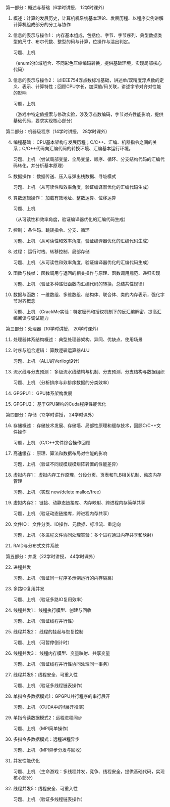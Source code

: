 第一部分：概述与基础（6学时讲授， 12学时课外）

1. 概述：计算的发展历史，计算机机系统基本理论、发展历程、以程序实例讲解计算机组成部分的分工与协作

2. 信息的表示与操作1：
   内存基本组成，包括位、字节、字节序列、典型数据类型的尺寸、布尔代数、整型的码与计算，位操作与溢出判定。

   习题、上机

   （enum的位域组合、不同彩色压缩编码转换，提供基础环境，实现局部核心代码）

3. 信息的表示与操作2：
   以IEEE754浮点数标准基础，讲述单/双精度浮点数的定义、表示、计算特性；回顾CPU字长，加深值/码关联，讲述字节对齐对性能的影响

   习题，上机

   （游戏中特定值搜索与修改实验，涉及浮点数编码，字节对齐性能影响，提供基础代码，要求实现核心部分）

第二部分：机器级程序（14学时讲授， 28学时课外）

4. 编程基础：
   CPU基本架构与发展历程；C/C++、汇编、机器指令之间的关系；C/C++代码向汇编代码的转换环境、汇编基本运行环境。

   习题、上机
   （尝试局部变量、全局变量、顺序、循环、分支结构代码的汇编代码转化，并分析基本原理）

5. 数据操作：
   数据传送、压入与弹出栈数据、寻址模式

   习题、上机
   （从可读性和效率角度，验证编译器优化的汇编代码生成）

6. 算数逻辑操作：
   加载有效地址、整数运算、位移运算

   习题、上机

   （从可读性和效率角度，验证编译器优化的汇编代码生成）

7. 控制：
   条件码、跳转指令、分支、循环

   习题、上机
   （从可读性和效率角度，验证编译器优化的汇编代码生成）

8. 过程：
   运行时栈、转移控制、局部存储

   习题、上机
   （从可读性和效率角度，验证编译器优化的汇编代码生成）

9. 函数与栈帧：
   函数调用与返回的相关操作与原理、函数调用规范、递归实现

   习题、上机
   （验证多种递归函数向汇编代码的转换，总结共性规律）

10. 数据与函数：
    一维数组、多维数组、结构体、联合体、类的内存表示，强化字节对齐概念

    习题、上机
    （CrackMe实验：特定密码和授权机制下的反汇编解密，提高汇编阅读与调试能力

第三部分：处理器（10学时讲授， 20学时课外）

11. 处理器体系结构概述：
    典型处理器架构、异同、优缺点、使用场景

12. 时序与组合逻辑：
    算数逻辑运算器ALU

    习题、上机
    （ALU的Verilog设计）

13. 流水线与分支预测：
    多级流水线结构与机制、分支预测、分支结构与数据组织

    习题、上机
    （分析排序与非排序数据的分类效率）

14. GPGPU1：
    GPU体系架构发展

15. GPGPU2：
    基于GPU架构的Cuda程序性能优化

第四部分：存储（12学时讲授， 24学时课外）

16. 存储概述：
    存储技术发展、存储墙、局部性原理和缓存技术，回顾C/C++文件操作

    习题，上机
    （C/C++文件综合操作回顾

17. 高速缓存：
    原理、算法和数据布局对性能的影响

    习题，上机
    （验证不同规模规模矩阵转置的性能差异）

18. 虚拟内存1：
    虚拟内存工作原理，分段分页、页表和TLB相关机制、动态内存管理

    习题、上机
    （实现 new/delete malloc/free）

19. 虚拟内存2：
    链接、动静态链接库、内存映射、跨进程内存简单共享

    习题，上机
    （验证动态链接库，跨进程内存共享）

20. 文件IO：
    文件分类、IO操作、元数据、标准流、重定向

    习题，上机
    （多进程文件协同处理实验：多个进程通过内存共享和映射）

21. RAID与分布式文件系统

第五部分：并发（22学时讲授， 44学时课外）

22. 进程并发

    习题、上机
    （验证同一程序多示例运行的内存隔离）

23. 多路IO复用并发

    习题、上机
    （验证多路IO复用效率）

24. 线程并发1：
    线程执行模型、创建与回收

    习题、上机
    （验证线程并行性）

25. 线程并发2：
    线程的挂起与恢复控制

    习题、上机
    （可暂停倒计时）

26. 线程并发3：
    线程内存模型、变量映射、共享变量

    习题、上机
    （验证线程并行性协同处理同一事务）

27. 线程并发5：线程安全、可重入性

    习题、上机
    （验证多线程链表操作）

28. 单指令多数据模式1：GPGPU并行程序的串行展开

    习题、上机
    （CUDA中的if展开推演）

29. 单指令读数据模式2：远程进程同步

    习题、上机
    （MPI简单操作）

30. 多指令多数据模式：远程进程异步

    习题、上机
    （MPI异步分发与回收）

31. 并发性能优化

    习题、上机
    （生命游戏：多线程并发，竞争、线程安全，提供基础代码，实现核心部分）

32. 线程并发5：线程安全、可重入性

    习题、上机
    （验证多线程链表操作）

